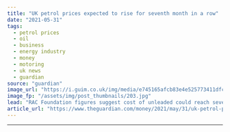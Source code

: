 ```yaml
---
title: "UK petrol prices expected to rise for seventh month in a row"
date: "2021-05-31"
tags: 
  - petrol prices
  - oil
  - business
  - energy industry
  - money
  - motoring
  - uk news
  - guardian
source: "guardian"
image_url: "https://i.guim.co.uk/img/media/e745165afcb83e4e525773411dfc86603ff63460/46_40_4271_2563/master/4271.jpg?width=460&quality=85&auto=format&fit=max&s=a93d4ba5f178d93a81e5cba39fb82055"
image_fp: "/assets/img/post_thumbnails/203.jpg"
lead: "RAC Foundation figures suggest cost of unleaded could reach seven-year high within weeksPetrol prices in the UK are expected to rise for a seventh successive month after reaching a two-year high at the weekend.The price of unleaded has passed an aver..."
article_url: "https://www.theguardian.com/money/2021/may/31/uk-petrol-prices-expected-to-rise-for-seventh-month-in-a-row"
---
```


---
